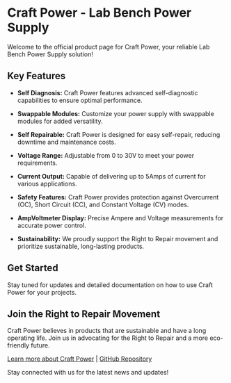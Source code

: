 # Craft Power - Lab Bench Power Supply

Welcome to the official product page for Craft Power, your reliable Lab Bench Power Supply solution!

## Key Features

- **Self Diagnosis:** Craft Power features advanced self-diagnostic capabilities to ensure optimal performance.

- **Swappable Modules:** Customize your power supply with swappable modules for added versatility.

- **Self Repairable:** Craft Power is designed for easy self-repair, reducing downtime and maintenance costs.

- **Voltage Range:** Adjustable from 0 to 30V to meet your power requirements.

- **Current Output:** Capable of delivering up to 5Amps of current for various applications.

- **Safety Features:** Craft Power provides protection against Overcurrent (OC), Short Circuit (CC), and Constant Voltage (CV) modes.

- **AmpVoltmeter Display:** Precise Ampere and Voltage measurements for accurate power control.

- **Sustainability:** We proudly support the Right to Repair movement and prioritize sustainable, long-lasting products.

## Get Started

Stay tuned for updates and detailed documentation on how to use Craft Power for your projects.

## Join the Right to Repair Movement

Craft Power believes in products that are sustainable and have a long operating life. Join us in advocating for the Right to Repair and a more eco-friendly future.

[Learn more about Craft Power](#) | [GitHub Repository](#)

Stay connected with us for the latest news and updates!
